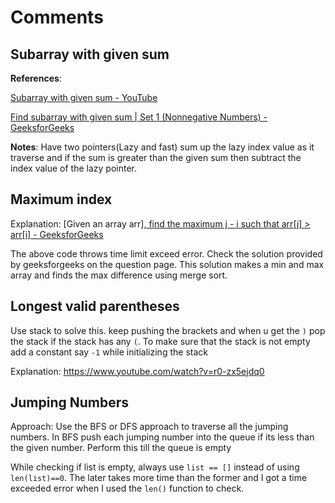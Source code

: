 # Comments

## Subarray with given sum

**References**:

[Subarray with given sum - YouTube](https://www.youtube.com/watch?v=Ofl4KgFhLsM)

[Find subarray with given sum | Set 1 (Nonnegative Numbers) - GeeksforGeeks](https://www.geeksforgeeks.org/find-subarray-with-given-sum/)

**Notes**: Have two pointers(Lazy and fast) sum up the lazy index value as it traverse and if the sum is greater than the given sum then subtract the index value of the lazy pointer.

## Maximum index

Explanation: [Given an array arr[\], find the maximum j - i such that arr[j] > arr[i] - GeeksforGeeks](https://www.geeksforgeeks.org/given-an-array-arr-find-the-maximum-j-i-such-that-arrj-arri/)

The above code throws time limit exceed error. Check the solution provided by geeksforgeeks on the question page. This solution makes a min and max array and finds the max difference using merge sort.

## Longest valid parentheses

Use stack to solve this. keep pushing the brackets and when u get the `)` pop the stack if the stack has any `(`. To make sure that the stack is not empty add a constant say `-1` while initializing the stack

Explanation: https://www.youtube.com/watch?v=r0-zx5ejdq0

## Jumping Numbers

Approach: Use the BFS or DFS approach to traverse all the jumping numbers. In BFS push each jumping number into the queue if its less than the given number. Perform this till the queue is empty

While checking if list is empty, always use `list == []` instead of using `len(list)==0`. The later takes more time than the former and I got a time exceeded error when I used the `len()` function to check. 